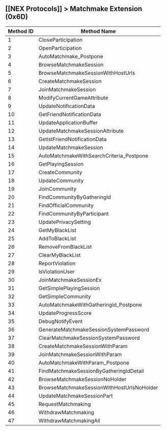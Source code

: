 ## [[NEX Protocols]] > Matchmake Extension (0x6D)

| Method ID | Method Name |
| --- | --- |
| 1 | CloseParticipation |
| 2 | OpenParticipation |
| 3 | AutoMatchmake_Postpone |
| 4 | BrowseMatchmakeSession |
| 5 | BrowseMatchmakeSessionWithHostUrls |
| 6 | CreateMatchmakeSession |
| 7 | JoinMatchmakeSession |
| 8 | ModifyCurrentGameAttribute |
| 9 | UpdateNotificationData |
| 10 | GetFriendNotificationData |
| 11 | UpdateApplicationBuffer |
| 12 | UpdateMatchmakeSessionAttribute |
| 13 | GetlstFriendNotificationData |
| 14 | UpdateMatchmakeSession |
| 15 | AutoMatchmakeWithSearchCriteria_Postpone |
| 16 | GetPlayingSession |
| 17 | CreateCommunity |
| 18 | UpdateCommunity |
| 19 | JoinCommunity |
| 20 | FindCommunityByGatheringId |
| 21 | FindOfficialCommunity |
| 22 | FindCommunityByParticipant |
| 23 | UpdatePrivacySetting |
| 24 | GetMyBlackList |
| 25 | AddToBlackList |
| 26 | RemoveFromBlackList |
| 27 | ClearMyBlackList |
| 28 | ReportViolation |
| 29 | IsViolationUser |
| 30 | JoinMatchmakeSessionEx |
| 31 | GetSimplePlayingSession |
| 32 | GetSimpleCommunity |
| 33 | AutoMatchmakeWithGatheringId_Postpone |
| 34 | UpdateProgressScore |
| 35 | DebugNotifyEvent |
| 36 | GenerateMatchmakeSessionSystemPassword |
| 37 | ClearMatchmakeSessionSystemPassword |
| 38 | CreateMatchmakeSessionWithParam |
| 39 | JoinMatchmakeSessionWithParam |
| 40 | AutoMatchmakeWithParam_Postpone |
| 41 | FindMatchmakeSessionByGatheringIdDetail |
| 42 | BrowseMatchmakeSessionNoHolder |
| 43 | BrowseMatchmakeSessionWithHostUrlsNoHolder |
| 44 | UpdateMatchmakeSessionPart |
| 45 | RequestMatchmaking |
| 46 | WithdrawMatchmaking |
| 47 | WithdrawMatchmakingAll |